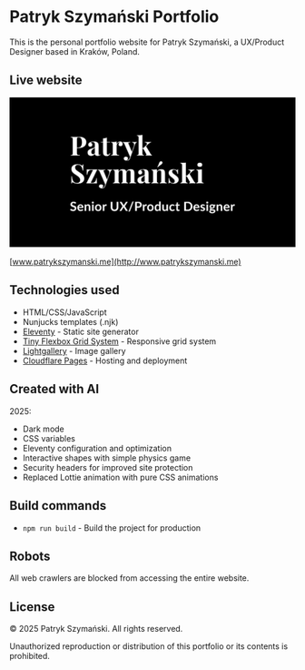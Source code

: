 # Patryk Szymański Portfolio

This is the personal portfolio website for Patryk Szymański, a UX/Product Designer based in Kraków, Poland.

## Live website

![Portfolio Preview](src/images/og-image.png)

[www.patrykszymanski.me](http://www.patrykszymanski.me)

## Technologies used

- HTML/CSS/JavaScript
- Nunjucks templates (.njk)
- [Eleventy](https://www.11ty.dev/) - Static site generator
- [Tiny Flexbox Grid System](https://pavellaptev.github.io/tiny-flexbox-grid-system/) - Responsive grid system
- [Lightgallery](https://www.lightgalleryjs.com/) - Image gallery
- [Cloudflare Pages](https://pages.cloudflare.com/) - Hosting and deployment

## Created with AI

2025:
- Dark mode
- CSS variables
- Eleventy configuration and optimization
- Interactive shapes with simple physics game
- Security headers for improved site protection
- Replaced Lottie animation with pure CSS animations

## Build commands

- `npm run build` - Build the project for production

## Robots

All web crawlers are blocked from accessing the entire website.

## License

© 2025 Patryk Szymański. All rights reserved.

Unauthorized reproduction or distribution of this portfolio or its contents is prohibited.